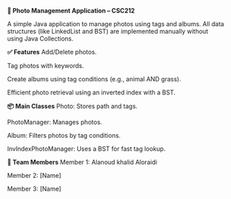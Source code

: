 **📸 Photo Management Application – CSC212**

A simple Java application to manage photos using tags and albums. All data structures (like LinkedList and BST) are implemented manually without using Java Collections.

**✅ Features**
Add/Delete photos.

Tag photos with keywords.

Create albums using tag conditions (e.g., animal AND grass).

Efficient photo retrieval using an inverted index with a BST.

**📦 Main Classes**
Photo: Stores path and tags.

PhotoManager: Manages photos.

Album: Filters photos by tag conditions.

InvIndexPhotoManager: Uses a BST for fast tag lookup.

**👥 Team Members**
Member 1: Alanoud khalid Aloraidi

Member 2: [Name]

Member 3: [Name]
